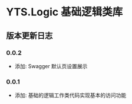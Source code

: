 # YTS.Logic 基础逻辑类库

## 版本更新日志

### 0.0.2

* 添加: Swagger 默认页设置展示

### 0.0.1

* 添加: 基础的逻辑工作类代码实现基本的访问功能
